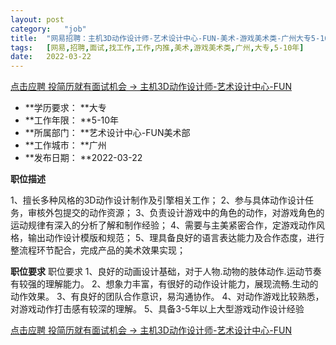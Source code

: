 ```yaml
---
layout:	post
category:	"job"
title:	"网易招聘：主机3D动作设计师-艺术设计中心-FUN-美术-游戏美术类-广州大专5-10年"
tags:	[网易,招聘,面试,找工作,工作,内推,美术,游戏美术类,广州,大专,5-10年]
date:	2022-03-22
---
```


[点击应聘 投简历就有面试机会 -> 主机3D动作设计师-艺术设计中心-FUN](http://mobile.bole.netease.com/bole/boleDetail?id=33182&employeeId=346f03c3cda5f04c&key=all)



- **学历要求： **大专
- **工作年限： **5-10年
- **所属部门： **艺术设计中心-FUN美术部
- **工作城市： **广州
- **发布日期： **2022-03-22



**职位描述**

1、擅长多种风格的3D动作设计制作及引擎相关工作；
2、参与具体动作设计任务，审核外包提交的动作资源；
3、负责设计游戏中的角色的动作，对游戏角色的运动规律有深入的分析了解和制作经验； 
4、需要与主美紧密合作，定游戏动作风格，输出动作设计模版和规范；
5、理具备良好的语言表达能力及合作态度，进行整流程环节配合，完成产品的美术效果实现； 



**职位要求**
职位要求
1、良好的动画设计基础，对于人物.动物的肢体动作.运动节奏有较强的理解能力。
2、想象力丰富，有很好的动作设计能力，展现流畅.生动的动作效果。
3、有良好的团队合作意识，易沟通协作。
4、对动作游戏比较熟悉，对游戏动作打击感有较深的理解。
5、具备3-5年以上大型游戏动作设计经验



[点击应聘 投简历就有面试机会 -> 主机3D动作设计师-艺术设计中心-FUN](http://mobile.bole.netease.com/bole/boleDetail?id=33182&employeeId=346f03c3cda5f04c&key=all)